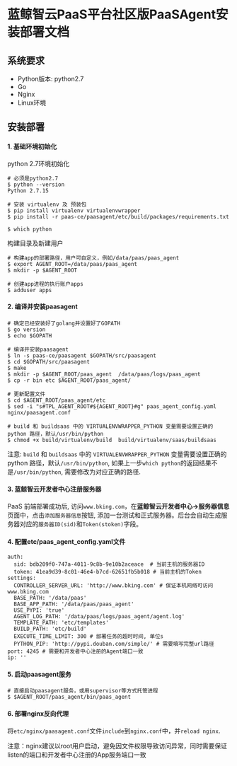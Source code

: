 # 蓝鲸智云PaaS平台社区版PaaSAgent安装部署文档

## 系统要求

- Python版本: python2.7
- Go
- Nginx
- Linux环境

## 安装部署

#### 1. 基础环境初始化

python 2.7环境初始化

```
# 必须是python2.7
$ python --version
Python 2.7.15

# 安装 virtualenv 及 预装包
$ pip install virtualenv virtualenvwrapper
$ pip install -r paas-ce/paasagent/etc/build/packages/requirements.txt

$ which python
```

构建目录及新建用户

```
# 构建app的部署路径，用户可自定义，例如/data/paas/paas_agent
$ export AGENT_ROOT=/data/paas/paas_agent
$ mkdir -p $AGENT_ROOT

# 创建app进程的执行账户apps
$ adduser apps
```

#### 2. 编译并安装paasagent

```
# 确定已经安装好了golang并设置好了GOPATH
$ go version
$ echo $GOPATH

# 编译并安装paasagent
$ ln -s paas-ce/paasagent $GOPATH/src/paasagent
$ cd $GOPATH/src/paasagent
$ make
$ mkdir -p $AGENT_ROOT/paas_agent  /data/paas/logs/paas_agent
$ cp -r bin etc $AGENT_ROOT/paas_agent/

# 更新配置文件
$ cd $AGENT_ROOT/paas_agent/etc
$ sed -i "s#TPL_AGENT_ROOT#${AGENT_ROOT}#g" paas_agent_config.yaml nginx/paasagent.conf

# build 和 buildsaas 中的 VIRTUALENVWRAPPER_PYTHON 变量需要设置正确的 python 路径，默认/usr/bin/python
$ chmod +x build/virtualenv/build  build/virtualenv/saas/buildsaas
```

注意: `build` 和 `buildsaas` 中的 `VIRTUALENVWRAPPER_PYTHON` 变量需要设置正确的 python 路径，默认`/usr/bin/python`, 如果上一步`which python`的返回结果不是`/usr/bin/python`, 需要修改为对应正确的路径.

#### 3. 蓝鲸智云开发者中心注册服务器

PaaS 前端部署成功后, 访问`www.bking.com`，在**蓝鲸智云开发者中心->服务器信息**页面中，点击`添加服务器信息`按钮, 添加一台测试和正式服务器。后台会自动生成服务器对应的`服务器ID(sid)`和`Token(stoken)`字段。

#### 4. 配置etc/paas_agent_config.yaml文件

```
auth:
  sid: bdb209f0-747a-4011-9c8b-9e10b2aceace  # 当前主机的服务器ID
  token: 41ea9d39-8c01-46e4-b7cd-62651fb5b018 # 当前主机的Token
settings:
  CONTROLLER_SERVER_URL: 'http://www.bking.com' # 保证本机网络可访问www.bking.com
  BASE_PATH: '/data/paas'
  BASE_APP_PATH: '/data/paas/paas_agent'
  USE_PYPI: 'true'
  AGENT_LOG_PATH: '/data/paas/logs/paas_agent/agent.log'
  TEMPLATE_PATH: 'etc/templates'
  BUILD_PATH: 'etc/build'
  EXECUTE_TIME_LIMIT: 300 # 部署任务的超时时间, 单位s
  PYTHON_PIP: 'http://pypi.douban.com/simple/' # 需要填写完整url路径
port: 4245 # 需要和开发者中心注册的Agent端口一致
ip: ''
```

#### 5. 启动paasagent服务

```
# 直接启动paasagent服务，或用supervisor等方式托管进程
$ $AGENT_ROOT/paas_agent/bin/paas_agent
```

#### 6. 部署nginx反向代理

将`etc/nginx/paasagent.conf`文件`include`到`nginx.conf`中，并`reload nginx`.

注意：nginx建议以root用户启动，避免因文件权限导致访问异常，同时需要保证listen的端口和开发者中心注册的App服务端口一致
